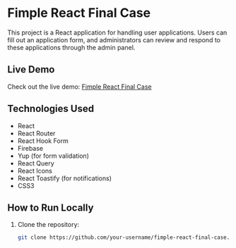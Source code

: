 # Fimple React Final Case

This project is a React application for handling user applications. Users can fill out an application form, and administrators can review and respond to these applications through the admin panel.

## Live Demo

Check out the live demo: [Fimple React Final Case](https://muratquicksolution.vercel.app/)

## Technologies Used

- React
- React Router
- React Hook Form
- Firebase
- Yup (for form validation)
- React Query
- React Icons
- React Toastify (for notifications)
- CSS3

## How to Run Locally

1. Clone the repository:

   ```bash
   git clone https://github.com/your-username/fimple-react-final-case.git
